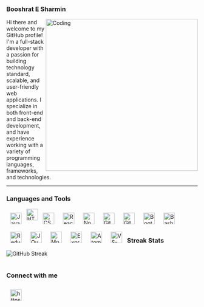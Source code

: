 ### Booshrat E Sharmin
<img align="right" alt="Coding" width="400" src="https://thumbs.gfycat.com/CalmKeyEidolonhelvum-max-1mb.gif" alt="coding-gif" /> 

Hi there and welcome to my GitHub profile! I'm a full-stack developer with a passion for building technology standard, scalable, and user-friendly web applications.
I specialize in both front-end and back-end development, and have experience working with a variety of programming languages, frameworks, and technologies.

---

### Languages and Tools


<img align="left" alt="JavaScript" width="30px" style="padding:10px 10px;" src="https://cdn.jsdelivr.net/gh/devicons/devicon/icons/javascript/javascript-original.svg" />
<img align="left" alt="HTML" width="30px" src="https://cdn.jsdelivr.net/gh/devicons/devicon/icons/html5/html5-plain.svg" />
<img align="left" alt="CSS" width="30px" style="padding:10px 10px;" src="https://cdn.jsdelivr.net/gh/devicons/devicon/icons/css3/css3-plain.svg" />
<img align="left" alt="React" width="30px" style="padding:10px 10px;" src="https://cdn.jsdelivr.net/gh/devicons/devicon/icons/react/react-original.svg" />
<img align="left" alt="NodeJS" width="30px" style="padding:10px 10px;" src="https://cdn.jsdelivr.net/gh/devicons/devicon/icons/nodejs/nodejs-original.svg" />
<img align="left" alt="Git" width="30px" style="padding:10px 10px;" src="https://cdn.jsdelivr.net/gh/devicons/devicon/icons/git/git-plain.svg" />
<img align="left" alt="GitHub" width="30px" style="padding:10px 10px;" src="https://cdn.jsdelivr.net/gh/devicons/devicon/icons/github/github-original.svg" />
<img align="left" alt="Bootstrap" width="30px" style="padding:10px 10px;" src="https://cdn.jsdelivr.net/gh/devicons/devicon/icons/bootstrap/bootstrap-original.svg" />
<img align="left" alt="Bash" width="30px" style="padding:10px 10px" src="https://cdn.jsdelivr.net/gh/devicons/devicon/icons/bash/bash-original.svg" />
<img align="left" alt="Redux" width="30px" style="padding:10px 10px;" src="https://cdn.jsdelivr.net/gh/devicons/devicon/icons/redux/redux-original.svg" />
<img align="left" alt="JQuery" width="30px" style="padding:10px 10px;" src="https://cdn.jsdelivr.net/gh/devicons/devicon/icons/jquery/jquery-original.svg" />
<img align="left" alt="MongoDB" width="30px" style="padding:10px 10px;" src="https://cdn.jsdelivr.net/gh/devicons/devicon/icons/mongodb/mongodb-original.svg" />
<img align="left" alt="Express" width="30px" style="padding:10px 10px;" src="https://cdn.jsdelivr.net/gh/devicons/devicon/icons/express/express-original.svg" />
<img align="left" alt="Atom" width="30px" style="padding:10px 10px;" src="https://cdn.jsdelivr.net/gh/devicons/devicon/icons/atom/atom-original.svg" />
<img align="left" alt="VS-Code" width="30px" style=padding:10px 10px;" src="https://cdn.jsdelivr.net/gh/devicons/devicon/icons/visualstudio/visualstudio-plain.svg" />
<br />
<br />

#

### Streak Stats

<!-- ![Booshrat's GitHub stats](https://github-readme-stats.vercel.app/api?username=booshrat&show_icons=true&theme=gruvbox) -->

![GitHub Streak](https://streak-stats.demolab.com?user=Booshrat&theme=gruvbox&border_radius=4.5)

#


### Connect with me
<a href="https://linkedin.com/in/https://www.linkedin.com/in/booshrat/" target="blank">
 <img src="https://cdn.jsdelivr.net/gh/devicons/devicon/icons/linkedin/linkedin-original.svg" alt="https://www.linkedin.com/in/booshrat/" 
 width="30px" style="padding:10px 10px"/>
</a>


<!--
**Booshrat/Booshrat** is a ✨ _special_ ✨ repository because its `README.md` (this file) appears on your GitHub profile.

Here are some ideas to get you started:

- 🔭 I’m currently working on ...
- 🌱 I’m currently learning ...
- 👯 I’m looking to collaborate on ...
- 🤔 I’m looking for help with ...
- 💬 Ask me about ...
- 📫 How to reach me: ...
- 😄 Pronouns: ...
- ⚡ Fun fact: ...
-->
